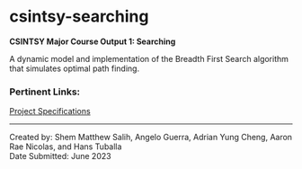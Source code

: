 # csintsy-searching
**CSINTSY Major Course Output 1: Searching**

A dynamic model and implementation of the Breadth First Search algorithm that simulates optimal path finding.

### Pertinent Links:
[Project Specifications](https://drive.google.com/file/d/1IBNTmfUvLUthMU3xUyZ6KGgEZ3OME2KX/view?usp=sharing)<br>

---

Created by: Shem Matthew Salih, Angelo Guerra, Adrian Yung Cheng, Aaron Rae Nicolas, and Hans Tuballa<br>
Date Submitted: June 2023
